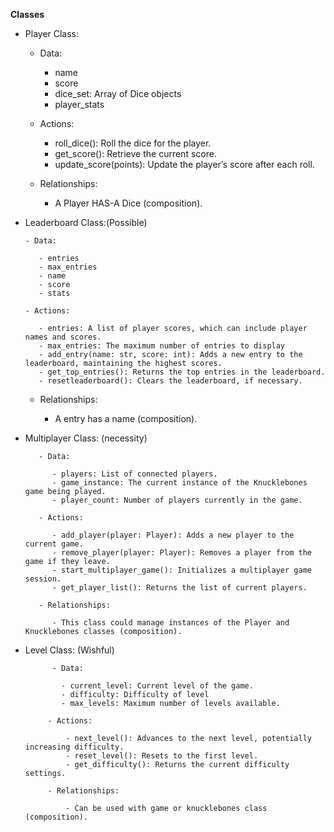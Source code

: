 **Classes**

- Player Class:

   - Data:

      - name
      - score
      - dice_set: Array of Dice objects
      - player_stats
  
   - Actions:

      - roll_dice(): Roll the dice for the player.
      - get_score(): Retrieve the current score.
      - update_score(points): Update the player’s score after each roll.

   - Relationships:

      - A Player HAS-A Dice (composition).


- Leaderboard Class:(Possible)

      - Data:

         - entries
         - max_entries
         - name
         - score
         - stats
 
      - Actions: 

         - entries: A list of player scores, which can include player names and scores.
         - max_entries: The maximum number of entries to display 
         - add_entry(name: str, score: int): Adds a new entry to the leaderboard, maintaining the highest scores.
         - get_top_entries(): Returns the top entries in the leaderboard.
         - resetleaderboard(): Clears the leaderboard, if necessary.

     - Relationships:

        -  A entry has a name (composition).


- Multiplayer Class: (necessity)

         - Data:

            - players: List of connected players.
            - game_instance: The current instance of the Knucklebones game being played.
            - player_count: Number of players currently in the game.

         - Actions:

            - add_player(player: Player): Adds a new player to the current game.
            - remove_player(player: Player): Removes a player from the game if they leave.
            - start_multiplayer_game(): Initializes a multiplayer game session.
            - get_player_list(): Returns the list of current players.

         - Relationships:

            - This class could manage instances of the Player and Knucklebones classes (composition).


- Level Class: (Wishful)

            - Data:

              - current_level: Current level of the game.
              - difficulty: Difficulty of level
              - max_levels: Maximum number of levels available.

           - Actions:

               - next_level(): Advances to the next level, potentially increasing difficulty.
               - reset_level(): Resets to the first level.
               - get_difficulty(): Returns the current difficulty settings.

           - Relationships:

               - Can be used with game or knucklebones class  (composition).
   
